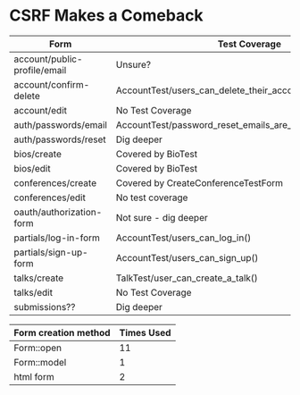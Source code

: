 # CSRF Makes a Comeback #

| Form                            | Test Coverage                                                |
|---------------------------------|--------------------------------------------------------------|
| account/public-profile/email    | Unsure? |
| account/confirm-delete          | AccountTest/users_can_delete_their_accounts() |
| account/edit                    | No Test Coverage | 
| auth/passwords/email            | AccountTest/password_reset_emails_are_sent_for_valid_users() |
| auth/passwords/reset            | Dig deeper |
| bios/create                     | Covered by BioTest |
| bios/edit                       | Covered by BioTest |
| conferences/create              | Covered by CreateConferenceTestForm |
| conferences/edit                | No test coverage |
| oauth/authorization-form        | Not sure - dig deeper |
| partials/log-in-form            | AccountTest/users_can_log_in() |
| partials/sign-up-form           | AccountTest/users_can_sign_up() |
| talks/create                    | TalkTest/user_can_create_a_talk() |
| talks/edit                      | No Test Coverage |
| submissions??                   | Dig deeper |

| Form creation method | Times Used |
|----------------------|------------|
| Form::open           | 11         |
| Form::model          | 1          |
| html form            | 2          |
